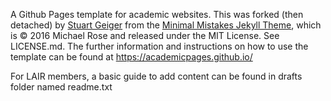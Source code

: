 A Github Pages template for academic websites. This was forked (then detached) by [Stuart Geiger](https://github.com/staeiou) from the [Minimal Mistakes Jekyll Theme](https://mmistakes.github.io/minimal-mistakes/), which is © 2016 Michael Rose and released under the MIT License. See LICENSE.md.
The further information and instructions on how to use the template can be found at https://academicpages.github.io/


For LAIR members, a basic guide to add content can be found in drafts folder named readme.txt
